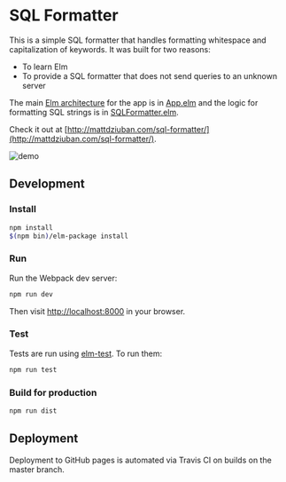 # SQL Formatter

This is a simple SQL formatter that handles formatting whitespace and capitalization of keywords. It was built for
two reasons:

- To learn Elm
- To provide a SQL formatter that does not send queries to an unknown server

The main [Elm architecture](https://guide.elm-lang.org/architecture/) for the app is in [App.elm](elm/App.elm) and
the logic for formatting SQL strings is in [SQLFormatter.elm](elm/SQLFormatter.elm).

Check it out at [http://mattdziuban.com/sql-formatter/](http://mattdziuban.com/sql-formatter/).

![demo](https://cloud.githubusercontent.com/assets/4718399/22834351/d7d838ee-ef82-11e6-8556-ef36db229229.gif)

## Development

### Install

```bash
npm install
$(npm bin)/elm-package install
```

### Run

Run the Webpack dev server:

```bash
npm run dev
```

Then visit [http://localhost:8000](http://localhost:8000) in your browser.

### Test

Tests are run using [elm-test](https://github.com/elm-community/elm-test). To run them:

```bash
npm run test
```

### Build for production

```bash
npm run dist
```

## Deployment

Deployment to GitHub pages is automated via Travis CI on builds on the master branch.
